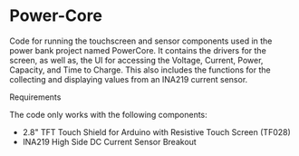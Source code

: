 # Power-Core
Code for running the touchscreen and sensor components used in the power bank project named PowerCore. It contains the drivers for the screen, as well as, the UI for accessing the Voltage, Current, Power, Capacity, and Time to Charge. This also includes the functions for the collecting and displaying values from an INA219 current sensor.

Requirements

The code only works with the following components:
- 2.8" TFT Touch Shield for Arduino with Resistive Touch Screen (TF028)
- INA219 High Side DC Current Sensor Breakout 

